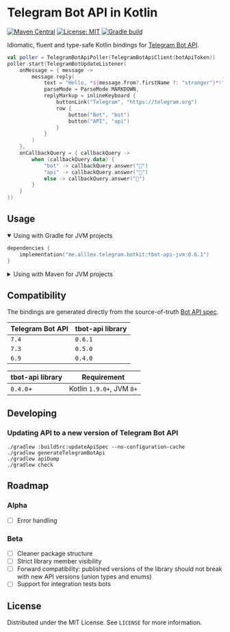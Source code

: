 # Telegram Bot API in Kotlin

[![Maven Central](https://img.shields.io/maven-central/v/me.alllex.telegram.botkit/tbot-api-jvm.svg?color=success)](https://central.sonatype.com/namespace/me.alllex.telegram.botkit)
[![License: MIT](https://img.shields.io/badge/License-MIT-blue.svg)](https://opensource.org/licenses/MIT)
[![Gradle build](https://github.com/alllex/telegram-bot-kit/actions/workflows/check.yml/badge.svg)](https://github.com/alllex/telegram-bot-kit/actions/workflows/check.yml)

Idiomatic, fluent and type-safe Kotlin bindings for [Telegram Bot API](https://core.telegram.org/bots/api).

```kotlin
val poller = TelegramBotApiPoller(TelegramBotApiClient(botApiToken))
poller.start(TelegramBotUpdateListener(
    onMessage = { message ->
        message.reply(
            text = "Hello, *${message.from?.firstName ?: "stranger"}*!",
            parseMode = ParseMode.MARKDOWN,
            replyMarkup = inlineKeyboard {
                buttonLink("Telegram", "https://telegram.org")
                row {
                    button("Bot", "bot")
                    button("API", "api")
                }
            }
        )
    },
    onCallbackQuery = { callbackQuery ->
        when (callbackQuery.data) {
            "bot" -> callbackQuery.answer("🤖")
            "api" -> callbackQuery.answer("🚀")
            else -> callbackQuery.answer("🤷")
        }
    }
))
```

## Usage

<details open>
<summary>Using with Gradle for JVM projects</summary>

```kotlin
dependencies {
    implementation("me.alllex.telegram.botkit:tbot-api-jvm:0.6.1")
}
```

</details>

<details>
<summary>Using with Maven for JVM projects</summary>

```xml
<dependency>
  <groupId>me.alllex.telegram.botkit</groupId>
  <artifactId>tbot-api-jvm</artifactId>
  <version>0.6.1</version>
</dependency>
```

</details>

## Compatibility

The bindings are generated directly from the source-of-truth [Bot API spec](https://core.telegram.org/bots/api).

| Telegram Bot API | tbot-api library |
|------------------|------------------|
| `7.4`            | `0.6.1`          |
| `7.3`            | `0.5.0`          |
| `6.9`            | `0.4.0`          |

| tbot-api library | Requirement               |
|------------------|---------------------------|
| `0.4.0`+         | Kotlin `1.9.0+`, JVM `8+` |


## Developing

### Updating API to a new version of Telegram Bot API

```
./gradlew :buildSrc:updateApiSpec --no-configuration-cache
./gradlew generateTelegramBotApi
./gradlew apiDump
./gradlew check
```

## Roadmap

### Alpha

- [ ] Error handling

### Beta

- [ ] Cleaner package structure
- [ ] Strict library member visibility
- [ ] Forward compatibility: published versions of the library should not break with new API versions (union types and enums)
- [ ] Support for integration tests bots

## License

Distributed under the MIT License. See `LICENSE` for more information.

